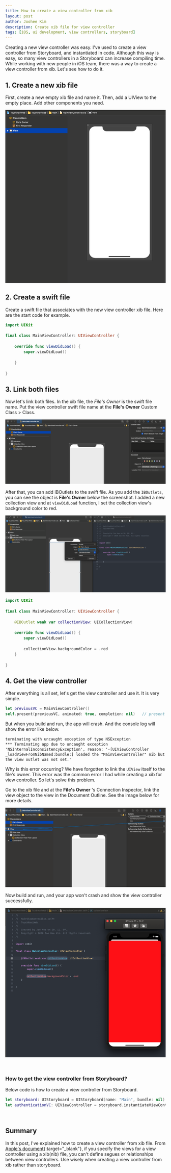 ```yaml
---
title: How to create a view controller from xib
layout: post
author: Joohee Kim
description: Create xib file for view controller
tags: [iOS, ui development, view controllers, storyboard]
---
```


Creating a new view controller was easy. I've used to create a view controller from Storyboard, and instantiated in code. Although this way is easy, so many view controllers in a Storyboard can increase compiling time. While working with new people in iOS team, there was a way to create a view controller from xib. Let's see how to do it.

## 1. Create a new xib file
First, create a new empty xib file and name it. Then, add a UIView to the empty place. Add other components you need.

![An empty xib file having a UIView](/assets/img/2020/11/09/image1.png)

## 2. Create a swift file
Create a swift file that associates with the new view controller xib file. Here are the start code for example.

```swift
import UIKit

final class MainViewController: UIViewController {
    
    override func viewDidLoad() {
        super.viewDidLoad()
        
    }
    
}
```

## 3. Link both files
Now let's link both files. In the xib file, the *File's Owner* is the swift file name. Put the view controller swift file name at the **File's Owner** Custom Class > Class.

![UIView xib file's owner is the swift file name](/assets/img/2020/11/09/image2.png)

After that, you can add IBOutlets to the swift file. As you add the ```IBOutlets```, you can see the object is **File's Owner** below the screenshot. I added a new collection view and at ```viewDidLoad``` function, I set the collection view's background color to red.

![IBOutlet's object is file's owner](/assets/img/2020/11/09/image3.png)

```swift
import UIKit

final class MainViewController: UIViewController {
    
    @IBOutlet weak var collectionView: UICollectionView!
    
    override func viewDidLoad() {
        super.viewDidLoad()
        
        collectionView.backgroundColor = .red
    }
    
}
```

## 4. Get the view controller
After everything is all set, let's get the view controller and use it. It is very simple.

```swift
let previousVC = MainViewController()
self.present(previousVC, animated: true, completion: nil)   // present or push as you wish
```

But when you build and run, the app will crash. And the console log will show the error like below.

```
terminating with uncaught exception of type NSException
*** Terminating app due to uncaught exception 'NSInternalInconsistencyException', reason: '-[UIViewController _loadViewFromNibNamed:bundle:] loaded the "MainViewController" nib but the view outlet was not set.'
```

Why is this error occurring? We have forgotten to link the ```UIView``` itself to the file's owner. This error was the common error I had while creating a xib for view controller. So let's solve this problem.

Go to the xib file and at the **File's Owner** 's Connection Inspector, link the view object to the view in the Document Outline. See the image below for more details.

![Linking the view from Connection Inspector to the view in Document Outline](/assets/img/2020/11/09/image4.png)

Now build and run, and your app won't crash and show the view controller successfully.

![A new view controller is successfully presented](/assets/img/2020/11/09/image5.png)

<br>

### How to get the view controller from Storyboard?
Below code is how to create a view controller from Storyboard.

```swift
let storyboard: UIStoryboard = UIStoryboard(name: "Main", bundle: nil)
let authenticationVC: UIViewController = storyboard.instantiateViewController(withIdentifier: "AuthenticationVC") as UIViewController
```

<br>

## Summary
In this post, I've explained how to create a view controller from xib file. From [Apple's document](https://developer.apple.com/documentation/uikit/uiviewcontroller){:target="_blank"}, if you specify the views for a view controller using a xib(nib) file, you can't define segues or relationships between view controllers. Use wisely when creating a view controller from xib rather than storyboard.